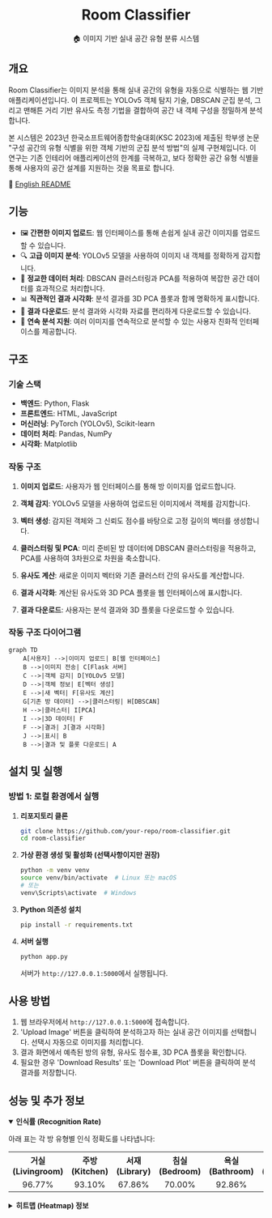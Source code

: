 <div align="center">

# Room Classifier

🏠 이미지 기반 실내 공간 유형 분류 시스템

</div>


## 개요

Room Classifier는 이미지 분석을 통해 실내 공간의 유형을 자동으로 식별하는 웹 기반 애플리케이션입니다. 이 프로젝트는 YOLOv5 객체 탐지 기술, DBSCAN 군집 분석, 그리고 맨해튼 거리 기반 유사도 측정 기법을 결합하여 공간 내 객체 구성을 정밀하게 분석합니다.

본 시스템은 2023년 한국소프트웨어종합학술대회(KSC 2023)에 제출된 학부생 논문 "구성 공간의 유형 식별을 위한 객체 기반의 군집 분석 방법"의 실제 구현체입니다. 이 연구는 기존 인테리어 애플리케이션의 한계를 극복하고, 보다 정확한 공간 유형 식별을 통해 사용자의 공간 설계를 지원하는 것을 목표로 합니다.

📘 [English README](:링크)

## 기능

- 🖼️ **간편한 이미지 업로드**: 웹 인터페이스를 통해 손쉽게 실내 공간 이미지를 업로드할 수 있습니다.
- 🔍 **고급 이미지 분석**: YOLOv5 모델을 사용하여 이미지 내 객체를 정확하게 감지합니다.
- 🧮 **정교한 데이터 처리**: DBSCAN 클러스터링과 PCA를 적용하여 복잡한 공간 데이터를 효과적으로 처리합니다.
- 📊 **직관적인 결과 시각화**: 분석 결과를 3D PCA 플롯과 함께 명확하게 표시합니다.
- 💾 **결과 다운로드**: 분석 결과와 시각화 자료를 편리하게 다운로드할 수 있습니다.
- 🔄 **연속 분석 지원**: 여러 이미지를 연속적으로 분석할 수 있는 사용자 친화적 인터페이스를 제공합니다.

## 구조

### 기술 스택

- **백엔드**: Python, Flask
- **프론트엔드**: HTML, JavaScript
- **머신러닝**: PyTorch (YOLOv5), Scikit-learn
- **데이터 처리**: Pandas, NumPy
- **시각화**: Matplotlib

### 작동 구조

1. **이미지 업로드**: 사용자가 웹 인터페이스를 통해 방 이미지를 업로드합니다.

2. **객체 감지**: YOLOv5 모델을 사용하여 업로드된 이미지에서 객체를 감지합니다.

3. **벡터 생성**: 감지된 객체와 그 신뢰도 점수를 바탕으로 고정 길이의 벡터를 생성합니다.

4. **클러스터링 및 PCA**: 미리 준비된 방 데이터에 DBSCAN 클러스터링을 적용하고, PCA를 사용하여 3차원으로 차원을 축소합니다.

5. **유사도 계산**: 새로운 이미지 벡터와 기존 클러스터 간의 유사도를 계산합니다.

6. **결과 시각화**: 계산된 유사도와 3D PCA 플롯을 웹 인터페이스에 표시합니다.

7. **결과 다운로드**: 사용자는 분석 결과와 3D 플롯을 다운로드할 수 있습니다.

### 작동 구조 다이어그램

```mermaid
graph TD
    A[사용자] -->|이미지 업로드| B[웹 인터페이스]
    B -->|이미지 전송| C[Flask 서버]
    C -->|객체 감지| D[YOLOv5 모델]
    D -->|객체 정보| E[벡터 생성]
    E -->|새 벡터| F[유사도 계산]
    G[기존 방 데이터] -->|클러스터링| H[DBSCAN]
    H -->|클러스터| I[PCA]
    I -->|3D 데이터| F
    F -->|결과| J[결과 시각화]
    J -->|표시| B
    B -->|결과 및 플롯 다운로드| A
```

## 설치 및 실행

### 방법 1: 로컬 환경에서 실행

1. **리포지토리 클론**
   ```bash
   git clone https://github.com/your-repo/room-classifier.git
   cd room-classifier
   ```

2. **가상 환경 생성 및 활성화 (선택사항이지만 권장)**
   ```bash
   python -m venv venv
   source venv/bin/activate  # Linux 또는 macOS
   # 또는
   venv\Scripts\activate  # Windows
   ```

3. **Python 의존성 설치**
   ```bash
   pip install -r requirements.txt
   ```

4. **서버 실행**
   ```bash
   python app.py
   ```

   서버가 `http://127.0.0.1:5000`에서 실행됩니다.

## 사용 방법

1. 웹 브라우저에서 `http://127.0.0.1:5000`에 접속합니다.
2. 'Upload Image' 버튼을 클릭하여 분석하고자 하는 실내 공간 이미지를 선택합니다. 선택시 자동으로 이미지를 처리합니다.
4. 결과 화면에서 예측된 방의 유형, 유사도 점수표, 3D PCA 플롯을 확인합니다.
5. 필요한 경우 'Download Results' 또는 'Download Plot' 버튼을 클릭하여 분석 결과를 저장합니다.

## 성능 및 추가 정보

<details open>
<summary><b>인식률 (Recognition Rate)</b></summary>

아래 표는 각 방 유형별 인식 정확도를 나타냅니다:

<table>
  <tr>
    <th align="center">거실<br>(Livingroom)</th>
    <th align="center">주방<br>(Kitchen)</th>
    <th align="center">서재<br>(Library)</th>
    <th align="center">침실<br>(Bedroom)</th>
    <th align="center">욕실<br>(Bathroom)</th>
    <th align="center">평균<br>(Average)</th>
  </tr>
  <tr align="center">
    <td>96.77%</td>
    <td>93.10%</td>
    <td>67.86%</td>
    <td>70.00%</td>
    <td>92.86%</td>
    <td><b>84.12%</b></td>
  </tr>
</table>

</details>

<details>
<summary><b>히트맵 (Heatmap) 정보</b></summary>

분석에 사용된 데이터의 분포와 패턴을 시각화한 히트맵을 제공합니다. 자세한 내용은 `docs/heatmap.md` 문서를 참조하세요.

</details>
